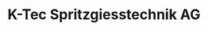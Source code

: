---
title: "K-Tec Spritzgiesstechnik AG"
url: /au-zh/k-tec-spritzgiesstechnik-ag/
shop: Haushaltsartikel
---